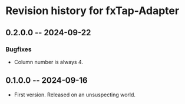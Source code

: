 # Revision history for fxTap-Adapter

## 0.2.0.0 -- 2024-09-22

### Bugfixes

* Column number is always 4.

## 0.1.0.0 -- 2024-09-16

* First version. Released on an unsuspecting world.
